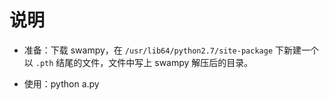 # 说明

* 准备：下载 swampy，在 `/usr/lib64/python2.7/site-package` 下新建一个以 `.pth` 结尾的文件，文件中写上 swampy 解压后的目录。

* 使用：python a.py

